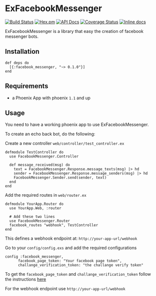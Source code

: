 # ExFacebookMessenger
[![Build Status](https://travis-ci.org/oarrabi/EXFacebook-Messenger.svg?branch=master)](https://travis-ci.org/oarrabi/EXFacebook-Messenger)
[![Hex.pm](https://img.shields.io/hexpm/v/facebook_messenger.svg)](https://hex.pm/packages/facebook_messenger)
[![API Docs](https://img.shields.io/badge/api-docs-yellow.svg?style=flat)](http://hexdocs.pm/EXFacebook-Messenger/)
[![Coverage Status](https://coveralls.io/repos/github/oarrabi/EXFacebook-Messenger/badge.svg?branch=master)](https://coveralls.io/github/oarrabi/EXFacebook-Messenger?branch=master)
[![Inline docs](http://inch-ci.org/github/oarrabi/EXFacebook-Messenger.svg?branch=master)](http://inch-ci.org/github/oarrabi/EXFacebook-Messenger)

ExFacebookMessenger is a library that easy the creation of facebook messenger bots.

## Installation

```
def deps do
  [{:facebook_messenger, "~> 0.1.0"}]
end
```

## Requirements
- a Phoenix App with phoenix `1.1` and up

## Usage
You need to have a working phoenix app to use ExFacebookMessenger.

To create an echo back bot, do the following:

Create a new controller `web/controller/test_controller.ex`

```
defmodule TestController do
  use FacebookMessenger.Controller

  def message_received(msg) do
    text = FacebookMessenger.Response.message_texts(msg) |> hd
    sender = FacebookMessenger.Response.message_senders(msg) |> hd
    FacebookMessenger.Sender.send(sender, text)
  end
end
```

Add the required routes in `web/router.ex`
```
defmodule YourApp.Router do
  use YourApp.Web, :router

  # Add these two lines
  use FacebookMessenger.Router
  facebook_routes "webhook", TestController
end
```
This defines a webhook endpoint at:
`http://your-app-url/webhook`

Go to your `config/config.exs` and add the required configurations
```
config :facebook_messenger,
      facebook_page_token: "Your facebook page token",
      challange_verification_token: "the challange verify token"
```

To get the `facebook_page_token` and `challange_verification_token` follow the instructions [here ](https://developers.facebook.com/docs/messenger-platform/quickstart)

For the webhook endpoint use `http://your-app-url/webhook`
